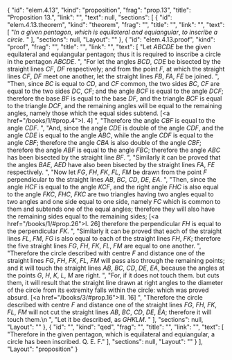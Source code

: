 {
  "id": "elem.4.13",
  "kind": "proposition",
  "frag": "prop.13",
  "title": "Proposition 13.",
  "link": "",
  "text": null,
  "sections": [
    {
      "id": "elem.4.13.theorem",
      "kind": "theorem",
      "frag": "",
      "title": "",
      "link": "",
      "text": [
        "<var>In a given pentagon</var>, <var>which is equilateral and equiangular</var>, <var>to inscribe a circle</var>. "
      ],
      "sections": null,
      "Layout": ""
    },
    {
      "id": "elem.4.13.proof",
      "kind": "proof",
      "frag": "",
      "title": "",
      "link": "",
      "text": [
        "Let <var>ABCDE</var> be the given equilateral and equiangular pentagon; thus it is required to inscribe a circle in the pentagon <var>ABCDE</var>. ",
        "For let the angles <var>BCD</var>, <var>CDE</var> be bisected by the straight lines <var>CF</var>, <var>DF</var> respectively; and from the point <var>F</var>, at which the straight lines <var>CF</var>, <var>DF</var> meet one another, let the straight lines <var>FB</var>, <var>FA</var>, <var>FE</var> be joined. ",
        "Then, since <var>BC</var> is equal to <var>CD</var>, and <var>CF</var> common, the two sides <var>BC</var>, <var>CF</var> are equal to the two sides <var>DC</var>, <var>CF</var>;  and the angle <var>BCF</var> is equal to the angle <var>DCF</var>; therefore the base <var>BF</var> is equal to the base <var>DF</var>, and the triangle <var>BCF</var> is equal to the triangle <var>DCF</var>, and the remaining angles will be equal to the remaining angles, namely those which the equal sides subtend. [<a href=\"/books/1/#prop.4\">I. 4</a>] ",
        "Therefore the angle <var>CBF</var> is equal to the angle <var>CDF</var>. ",
        "And, since the angle <var>CDE</var> is double of the angle <var>CDF</var>, and the angle <var>CDE</var> is equal to the angle <var>ABC</var>, while the angle <var>CDF</var> is equal to the angle <var>CBF</var>; therefore the angle <var>CBA</var> is also double of the angle <var>CBF</var>; therefore the angle <var>ABF</var> is equal to the angle <var>FBC</var>; therefore the angle <var>ABC</var> has been bisected by the straight line <var>BF</var>. ",
        "Similarly it can be proved that the angles <var>BAE</var>, <var>AED</var> have also been bisected by the straight lines <var>FA</var>, <var>FE</var> respectively. ",
        "Now let <var>FG</var>, <var>FH</var>, <var>FK</var>, <var>FL</var>, <var>FM</var> be drawn from the point <var>F</var> perpendicular to the straight lines <var>AB</var>, <var>BC</var>, <var>CD</var>, <var>DE</var>, <var>EA</var>. ",
        "Then, since the angle <var>HCF</var> is equal to the angle <var>KCF</var>, and the right angle <var>FHC</var> is also equal to the angle <var>FKC</var>, <var>FHC</var>, <var>FKC</var> are two triangles having two angles equal to two angles and one side equal to one side, namely <var>FC</var> which is common to them and subtends one of the equal angles; therefore they will also have the remaining sides equal to the remaining sides; [<a href=\"/books/1/#prop.26\">I. 26</a>] therefore the perpendicular <var>FH</var> is equal to the perpendicular <var>FK</var>. ",
        "Similarly it can be proved that each of the straight lines <var>FL</var>, <var>FM</var>, <var>FG</var> is also equal to each of the straight lines <var>FH</var>, <var>FK</var>; therefore the five straight lines <var>FG</var>, <var>FH</var>, <var>FK</var>, <var>FL</var>, <var>FM</var> are equal to one another. ",
        "Therefore the circle described with centre <var>F</var> and distance one of the straight lines <var>FG</var>, <var>FH</var>, <var>FK</var>, <var>FL</var>, <var>FM</var> will pass also through the remaining points; and it will touch the straight lines <var>AB</var>, <var>BC</var>, <var>CD</var>, <var>DE</var>, <var>EA</var>, because the angles at the points <var>G</var>, <var>H</var>, <var>K</var>, <var>L</var>, <var>M</var> are right. ",
        "For, if it does not touch them. but cuts them, it will result that the straight line drawn at right angles to the diameter of the circle from its extremity falls within the circle: which was proved absurd. [<a href=\"/books/3/#prop.16\">III. 16</a>] ",
        "Therefore the circle described with centre <var>F</var> and distance one of the straight lines <var>FG</var>, <var>FH</var>, <var>FK</var>, <var>FL</var>, <var>FM</var> will not cut the straight lines <var>AB</var>, <var>BC</var>, <var>CD</var>, <var>DE</var>, <var>EA</var>; therefore it will touch them.\n      ",
        "Let it be described, as <var>GHKLM</var>. "
      ],
      "sections": null,
      "Layout": ""
    },
    {
      "id": "",
      "kind": "qed",
      "frag": "",
      "title": "",
      "link": "",
      "text": [
        "Therefore in the given pentagon, which is equilateral and equiangular, a circle has been inscribed. Q. E. F."
      ],
      "sections": null,
      "Layout": ""
    }
  ],
  "Layout": "proposition"
}
